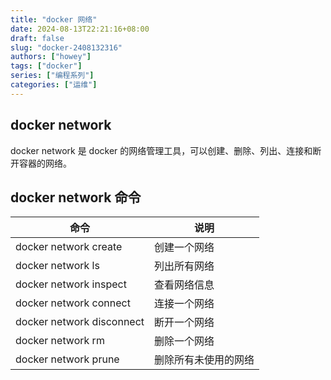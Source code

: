 ```yaml
---
title: "docker 网络"
date: 2024-08-13T22:21:16+08:00
draft: false
slug: "docker-2408132316"
authors: ["howey"]
tags: ["docker"]
series: ["编程系列"]
categories: ["运维"]
---
```

## docker network
docker network 是 docker 的网络管理工具，可以创建、删除、列出、连接和断开容器的网络。
## docker network 命令
|命令|说明|
|--|--|
|docker network create|创建一个网络|
|docker network ls|列出所有网络|
|docker network inspect|查看网络信息|
|docker network connect|连接一个网络|
|docker network disconnect|断开一个网络|
|docker network rm|删除一个网络|
|docker network prune|删除所有未使用的网络|

